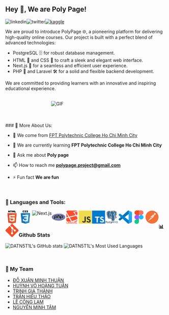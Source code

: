 ## Hey 👋, We are Poly Page!
<a href='https://github.com/DATN5T1L/'><img align='left' alt="linkedin" src="https://raw.githubusercontent.com/rahul-jha98/rahul-jha98/561d474902b59c7429ec22bb73e225696c27b202/assets/linkedin.svg" height='18px'/></a>
<a href='https://github.com/DATN5T1L/'><img align='left' alt="twitter" src="https://raw.githubusercontent.com/rahul-jha98/rahul-jha98/561d474902b59c7429ec22bb73e225696c27b202/assets/twitter.svg" height='18px'/></a>
<a href='https://github.com/DATN5T1L/'><img alt="kaggle" src="https://raw.githubusercontent.com/rahul-jha98/rahul-jha98/561d474902b59c7429ec22bb73e225696c27b202/assets/kaggle.svg" height='18px'/></a>


We are proud to introduce PolyPage 🌐, a pioneering platform for delivering high-quality online courses. Our project is built with a perfect blend of advanced technologies:

- PostgreSQL 🗄️ for robust database management.</br>
- HTML 📝 and CSS 🎨 to craft a sleek and elegant web interface.</br>
- Next.js 🚀 for a seamless and efficient user experience.</br>
- PHP 🔧 and Laravel 🛠️ for a solid and flexible backend development.</br>

We are committed to providing learners with an innovative and inspiring educational experience.
<br/>
<br/>

<img align="right" alt="GIF" src="https://raw.githubusercontent.com/rahul-jha98/rahul-jha98/main/techstack.gif" width="360px" />

</br>
</br>
</br>
</br>
### 🧐 More About Us:

- 🔭 We come from [FPT Polytechnic College Ho Chi Minh City](https://caodang.fpt.edu.vn/)

- 🌱 We are currently learning **FPT Polytechnic College Ho Chi Minh City**

- 💬 Ask me about **Poly page**

- 📫 How to reach me **polypage.project@gmail.com**

- ⚡ Fun fact **We are fun**

<br>




### 🔨 Languages and Tools:
<a href="https://www.w3.org/html/" target="_blank"> <img align="left" src="https://raw.githubusercontent.com/devicons/devicon/master/icons/html5/html5-original-wordmark.svg" alt="HTML" height="42px"/> </a> 
<a href="https://www.w3schools.com/css/" target="_blank"> <img align="left" src="https://raw.githubusercontent.com/devicons/devicon/master/icons/css3/css3-original-wordmark.svg" alt="CSS" height="42px"/> </a> 
<a href="https://nextjs.org/" target="_blank"> <img align="left" src="https://cdn.worldvectorlogo.com/logos/nextjs-2.svg" alt="Next.js" height="42px"/> </a> 
<a href="https://www.php.net/" target="_blank"> <img align="left" src="https://raw.githubusercontent.com/devicons/devicon/master/icons/php/php-original.svg" alt="PHP" height="42px"/> </a> 
<a href="https://laravel.com/" target="_blank"> <img align="left" src="https://raw.githubusercontent.com/devicons/devicon/master/icons/laravel/laravel-plain-wordmark.svg" alt="Laravel" height="42px"/> </a> 
<a href="https://developer.mozilla.org/en-US/docs/Web/JavaScript" target="_blank"> <img align="left" src="https://raw.githubusercontent.com/devicons/devicon/master/icons/javascript/javascript-original.svg" alt="JavaScript" height="42px"/> </a> 
<a href="https://www.typescriptlang.org/" target="_blank"> <img align="left" src="https://raw.githubusercontent.com/devicons/devicon/master/icons/typescript/typescript-original.svg" alt="TypeScript" height="42px"/> </a> 
<a href="https://www.postgresql.org/" target="_blank"> <img align="left" src="https://raw.githubusercontent.com/devicons/devicon/master/icons/postgresql/postgresql-original-wordmark.svg" alt="PostgreSQL" height="42px"/> </a> 
<a href="https://code.visualstudio.com/" target="_blank"> <img align="left" src="https://raw.githubusercontent.com/devicons/devicon/master/icons/vscode/vscode-original.svg" alt="Visual Studio Code" height="42px"/> </a> 
<a href="https://www.figma.com/" target="_blank"> <img align="left" src="https://raw.githubusercontent.com/devicons/devicon/master/icons/figma/figma-original.svg" alt="Figma" height="42px"/> </a> 
<a href="https://www.postman.com/" target="_blank"> <img align="left" src="https://raw.githubusercontent.com/devicons/devicon/master/icons/postman/postman-original.svg" alt="Postman" height="42px"/> </a> 
<a href="https://git-scm.com/" target="_blank"> <img align="left" src="https://raw.githubusercontent.com/devicons/devicon/master/icons/git/git-original.svg" alt="Git" height="42px"/> </a>


<br>


### 📊 Github Stats

![DATN5T1L's GitHub stats](https://github-readme-stats.vercel.app/api?username=DATN5T1L&show_icons=true&theme=radical)
![DATN5T1L's Most Used Languages](https://github-readme-stats.vercel.app/api/top-langs?username=DATN5T1L&show_icons=true&locale=en&layout=compact)

<br>

### 👥 My Team

- [ĐỖ XUÂN MINH THUẬN](https://github.com/doxuanminhthuan)
- [HUỲNH VÕ HOÀNG TUẤN](https://github.com/huynhvohoangtuan)
- [TRỊNH GIA THÀNH](https://github.com/trinhgiathanh)
- [TRẦN HIẾU THẢO](https://github.com/tranhieuthao)
- [LÊ CÔNG LAM](https://github.com/leconglam)
- [NGUYỄN MINH TÂM](https://github.com/nguyenminhtam)



